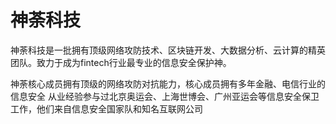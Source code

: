 # 神荼科技

神荼科技是一批拥有顶级网络攻防技术、区块链开发、大数据分析、云计算的精英团队。致力于成为fintech行业最专业的信息安全保护神。

神荼核心成员拥有顶级的网络攻防对抗能力，核心成员拥有多年金融、电信行业的信息安全
从业经验参与过北京奥运会、上海世博会、广州亚运会等信息安全保卫工作，他们来自信息安全国家队和知名互联网公司
